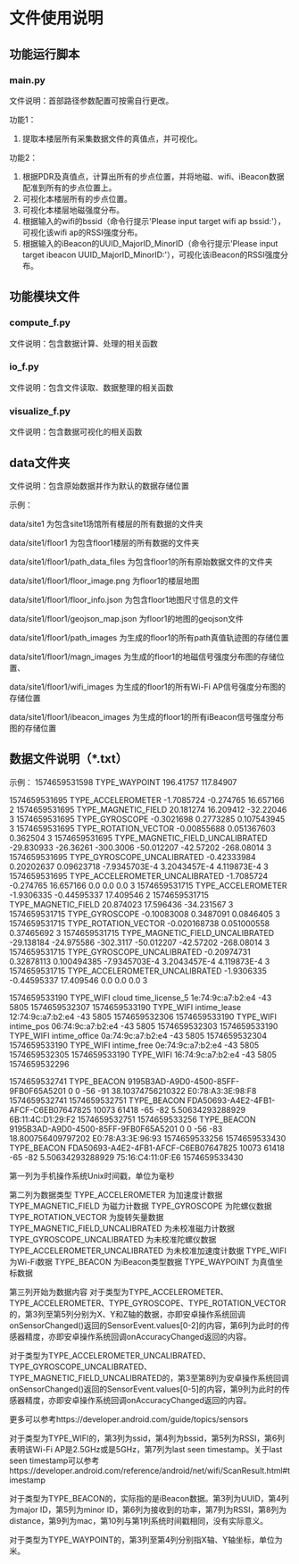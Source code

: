 # 文件使用说明

## 功能运行脚本
### main.py
文件说明：首部路径参数配置可按需自行更改。

功能1：
1. 提取本楼层所有采集数据文件的真值点，并可视化。

功能2：
1. 根据PDR及真值点，计算出所有的步点位置，并将地磁、wifi、iBeacon数据配准到所有的步点位置上。
2. 可视化本楼层所有的步点位置。
3. 可视化本楼层地磁强度分布。
4. 根据输入的wifi的bssid（命令行提示'Please input target wifi ap bssid:'），可视化该wifi ap的RSSI强度分布。
5. 根据输入的iBeacon的UUID_MajorID_MinorID（命令行提示'Please input target ibeacon UUID_MajorID_MinorID:'），可视化该iBeacon的RSSI强度分布。

## 功能模块文件
### compute_f.py
文件说明：包含数据计算、处理的相关函数
### io_f.py
文件说明：包含文件读取、数据整理的相关函数
### visualize_f.py
文件说明：包含数据可视化的相关函数

## data文件夹
文件说明：包含原始数据并作为默认的数据存储位置

示例：

data/site1 为包含site1场馆所有楼层的所有数据的文件夹

data/site1/floor1 为包含floor1楼层的所有数据的文件夹

data/site1/floor1/path_data_files 为包含floor1的所有原始数据文件的文件夹

data/site1/floor1/floor_image.png 为floor1的楼层地图

data/site1/floor1/floor_info.json 为包含floor1地图尺寸信息的文件

data/site1/floor1/geojson_map.json 为floor1的地图的geojson文件

data/site1/floor1/path_images 为生成的floor1的所有path真值轨迹图的存储位置

data/site1/floor1/magn_images 为生成的floor1的地磁信号强度分布图的存储位置、

data/site1/floor1/wifi_images 为生成的floor1的所有Wi-Fi AP信号强度分布图的存储位置

data/site1/floor1/ibeacon_images 为生成的floor1的所有iBeacon信号强度分布图的存储位置

## 数据文件说明（*.txt）

示例：
1574659531598	TYPE_WAYPOINT	196.41757	117.84907

1574659531695	TYPE_ACCELEROMETER	-1.7085724	-0.274765	16.657166	2
1574659531695	TYPE_MAGNETIC_FIELD	20.181274	16.209412	-32.22046	3
1574659531695	TYPE_GYROSCOPE	-0.3021698	0.2773285	0.107543945	3
1574659531695	TYPE_ROTATION_VECTOR	-0.00855688	0.051367603	0.362504	3
1574659531695	TYPE_MAGNETIC_FIELD_UNCALIBRATED	-29.830933	-26.36261	-300.3006	-50.012207	-42.57202	-268.08014	3
1574659531695	TYPE_GYROSCOPE_UNCALIBRATED	-0.42333984	0.20202637	0.09623718	-7.9345703E-4	3.2043457E-4	4.119873E-4	3
1574659531695	TYPE_ACCELEROMETER_UNCALIBRATED	-1.7085724	-0.274765	16.657166	0.0	0.0	0.0	3
1574659531715	TYPE_ACCELEROMETER	-1.9306335	-0.44595337	17.409546	2
1574659531715	TYPE_MAGNETIC_FIELD	20.874023	17.596436	-34.231567	3
1574659531715	TYPE_GYROSCOPE	-0.10083008	0.3487091	0.0846405	3
1574659531715	TYPE_ROTATION_VECTOR	-0.020168738	0.051000558	0.37465692	3
1574659531715	TYPE_MAGNETIC_FIELD_UNCALIBRATED	-29.138184	-24.975586	-302.3117	-50.012207	-42.57202	-268.08014	3
1574659531715	TYPE_GYROSCOPE_UNCALIBRATED	-0.20974731	0.32878113	0.100494385	-7.9345703E-4	3.2043457E-4	4.119873E-4	3
1574659531715	TYPE_ACCELEROMETER_UNCALIBRATED	-1.9306335	-0.44595337	17.409546	0.0	0.0	0.0	3

1574659533190	TYPE_WIFI	cloud time_license_5	1e:74:9c:a7:b2:e4	-43	5805	1574659532307
1574659533190	TYPE_WIFI	intime_lease	12:74:9c:a7:b2:e4	-43	5805	1574659532306
1574659533190	TYPE_WIFI	intime_pos	06:74:9c:a7:b2:e4	-43	5805	1574659532303
1574659533190	TYPE_WIFI	intime_office	0a:74:9c:a7:b2:e4	-43	5805	1574659532304
1574659533190	TYPE_WIFI	intime_free	0e:74:9c:a7:b2:e4	-43	5805	1574659532305
1574659533190	TYPE_WIFI		16:74:9c:a7:b2:e4	-43	5805	1574659532296

1574659532741	TYPE_BEACON	9195B3AD-A9D0-4500-85FF-9FB0F65A5201	0	0	-56	-91	38.10374756210322	E0:78:A3:3E:98:F8	1574659532741
1574659532751	TYPE_BEACON	FDA50693-A4E2-4FB1-AFCF-C6EB07647825	10073	61418	-65	-82	5.50634293288929	6B:11:4C:D1:29:F2	1574659532751
1574659533256	TYPE_BEACON	9195B3AD-A9D0-4500-85FF-9FB0F65A5201	0	0	-56	-83	18.800756409797202	E0:78:A3:3E:96:93	1574659533256
1574659533430	TYPE_BEACON	FDA50693-A4E2-4FB1-AFCF-C6EB07647825	10073	61418	-65	-82	5.50634293288929	75:16:C4:11:0F:E6	1574659533430

第一列为手机操作系统Unix时间戳，单位为毫秒

第二列为数据类型
TYPE_ACCELEROMETER 为加速度计数据
TYPE_MAGNETIC_FIELD 为磁力计数据
TYPE_GYROSCOPE 为陀螺仪数据
TYPE_ROTATION_VECTOR 为旋转矢量数据
TYPE_MAGNETIC_FIELD_UNCALIBRATED 为未校准磁力计数据
TYPE_GYROSCOPE_UNCALIBRATED 为未校准陀螺仪数据
TYPE_ACCELEROMETER_UNCALIBRATED	为未校准加速度计数据
TYPE_WIFI 为Wi-Fi数据
TYPE_BEACON 为iBeacon类型数据
TYPE_WAYPOINT 为真值坐标数据

第三列开始为数据内容
对于类型为TYPE_ACCELEROMETER、TYPE_ACCELEROMETER、TYPE_GYROSCOPE、TYPE_ROTATION_VECTOR的，第3列至第5列分别为X、Y和Z轴的数据，亦即安卓操作系统回调onSensorChanged()返回的SensorEvent.values[0-2]的内容，第6列为此时的传感器精度，亦即安卓操作系统回调onAccuracyChanged返回的内容。

对于类型为TYPE_ACCELEROMETER_UNCALIBRATED、TYPE_GYROSCOPE_UNCALIBRATED、TYPE_MAGNETIC_FIELD_UNCALIBRATED的，第3至第8列为安卓操作系统回调onSensorChanged()返回的SensorEvent.values[0-5]的内容，第9列为此时的传感器精度，亦即安卓操作系统回调onAccuracyChanged返回的内容。

更多可以参考https://developer.android.com/guide/topics/sensors

对于类型为TYPE_WIFI的，第3列为ssid，第4列为bssid，第5列为RSSI，第6列表明该Wi-Fi AP是2.5GHz或是5GHz，第7列为last seen timestamp。关于last seen timestamp可以参考https://developer.android.com/reference/android/net/wifi/ScanResult.html#timestamp

对于类型为TYPE_BEACON的，实际指的是iBeacon数据。第3列为UUID，第4列为major ID，第5列为minor ID，第6列为接收到的功率，第7列为RSSI，第8列为distance，第9列为mac，第10列与第1列系统时间戳相同，没有实际意义。

对于类型为TYPE_WAYPOINT的，第3列至第4列分别指X轴、Y轴坐标，单位为米。
